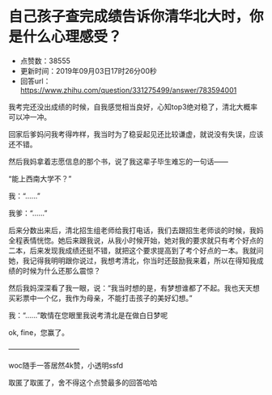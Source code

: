 # 自己孩子查完成绩告诉你清华北大时，你是什么心理感受？
- 点赞数：38555
- 更新时间：2019年09月03日17时26分00秒
- 回答url：https://www.zhihu.com/question/331275499/answer/783594001
<body>
 <p data-pid="f0X29U8d">我考完还没出成绩的时候，自我感觉相当良好，心知top3绝对稳了，清北大概率可以冲一冲。</p>
 <p data-pid="YngmGZqB">回家后爹妈问我考得咋样，我当时为了稳妥起见还比较谦虚，就说没有失误，应该还不错。</p>
 <p data-pid="N9DoS2Td">然后我妈拿着志愿信息的那个书，说了我这辈子毕生难忘的一句话——</p>
 <p data-pid="u-tkcAI0">“能上西南大学不？”</p>
 <p data-pid="PUERt_n_">我：“……”</p>
 <p data-pid="ahwstkT5">我爹：“……”</p>
 <p data-pid="PDFDtHSs">后来分数出来后，清北招生组老师给我打电话，我们去跟招生老师谈的时候，我妈全程表情恍惚。她后来跟我说，从我小时候开始，她对我的要求就只有考个好点的二本，后来发现我成绩还挺不错，就把这个要求提高到了考个好点的一本。我就问她，我记得我明明跟你说过，我想考清北，你当时还鼓励我来着，所以在得知我成绩的时候为什么还那么震惊？</p>
 <p data-pid="QEYzygRK">然后我妈深深看了我一眼，说：“我当时想的是，有梦想谁都了不起。我也天天想买彩票中一个亿，我作为母亲，不能打击孩子的美好幻想。”</p>
 <p data-pid="lLxYYfS0">我：“……”敢情在您眼里我说考清北是在做白日梦呢</p>
 <p data-pid="JET0XdIT">ok, fine，您赢了。</p>
 <p data-pid="7LvGLQjA">——————————</p>
 <p data-pid="M0THOqix">woc随手一答居然4k赞，小透明ssfd</p>
 <p data-pid="Q2k1ty-i">取匿了取匿了，舍不得这个点赞最多的回答哈哈</p>
</body>